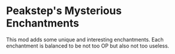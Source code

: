 # Peakstep's Mysterious Enchantments

This mod adds some unique and interesting enchantments. Each enchantment is balanced to be not too OP but also not too useless.
